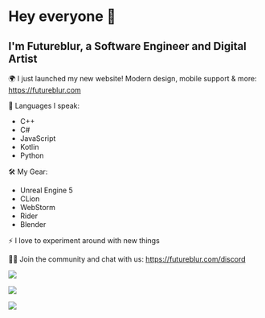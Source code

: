# Hey everyone 👋
## I'm Futureblur, a Software Engineer and Digital Artist

🌍 I just launched my new website! Modern design, mobile support & more: https://futureblur.com 

🎺 Languages I speak:
* C++
* C#
* JavaScript
* Kotlin
* Python

🛠 My Gear:
* Unreal Engine 5
* CLion
* WebStorm
* Rider
* Blender

⚡ I love to experiment around with new things

🕵️‍♂️ Join the community and chat with us: https://futureblur.com/discord

<img align="left" src="https://komarev.com/ghpvc/?username=Futureblur&color=yellow&style=flat">

<br/>

<img align="left" src="https://github-readme-stats.vercel.app/api?username=Futureblur&show_icons=true&hide_border=true&title_color=ecb647&bg_color=0d1117&text_color=6C6C6C&icon_color=ecb647"><br/>

<img align="left" src="https://github-readme-stats.vercel.app/api/top-langs/?username=Futureblur&show_icons=true&hide_border=true&title_color=6C6C6C&bg_color=0d1117&text_color=6C6C6C&icon_color=ecb647&layout=compact"><br/>
